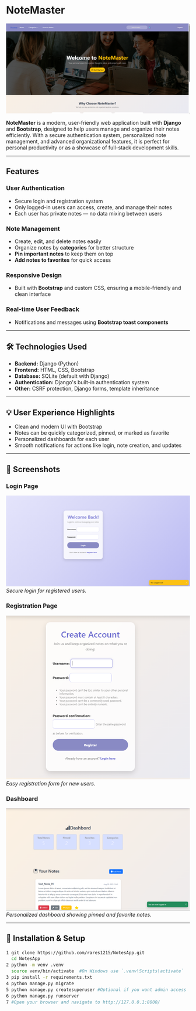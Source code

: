 # NoteMaster

![NoteMaster Banner](screenshots/banner.png)

**NoteMaster** is a modern, user-friendly web application built with **Django** and **Bootstrap**, designed to help users manage and organize their notes efficiently. With a secure authentication system, personalized note management, and advanced organizational features, it is perfect for personal productivity or as a showcase of full-stack development skills.

---

##  Features

### User Authentication
- Secure login and registration system
- Only logged-in users can access, create, and manage their notes
- Each user has private notes — no data mixing between users

### Note Management
- Create, edit, and delete notes easily
- Organize notes by **categories** for better structure
- **Pin important notes** to keep them on top
- **Add notes to favorites** for quick access

### Responsive Design
- Built with **Bootstrap** and custom CSS, ensuring a mobile-friendly and clean interface

### Real-time User Feedback
- Notifications and messages using **Bootstrap toast components**

---

## 🛠 Technologies Used
- **Backend:** Django (Python)
- **Frontend:** HTML, CSS, Bootstrap
- **Database:** SQLite (default with Django)
- **Authentication:** Django's built-in authentication system
- **Other:** CSRF protection, Django forms, template inheritance

---

## 💡 User Experience Highlights
- Clean and modern UI with Bootstrap
- Notes can be quickly categorized, pinned, or marked as favorite
- Personalized dashboards for each user
- Smooth notifications for actions like login, note creation, and updates

---

## 📸 Screenshots

### Login Page
![Login Page](screenshots/login.png)  
*Secure login for registered users.*

### Registration Page
![Registration Page](screenshots/register.png)  
*Easy registration form for new users.*

### Dashboard
![Dashboard](screenshots/notes_dashbord.png)  
*Personalized dashboard showing pinned and favorite notes.*

---

## 🚀 Installation & Setup

```bash
1 git clone https://github.com/rares1215/NotesApp.git
  cd NotesApp
2 python -m venv .venv
  source venv/bin/activate  #On Windows use `.venv\Scripts\activate`
3 pip install -r requirements.txt
4 python manage.py migrate
5 python manage.py createsuperuser #Optional if you want admin access
6 python manage.py runserver
7 #Open your browser and navigate to http://127.0.0.1:8000/
